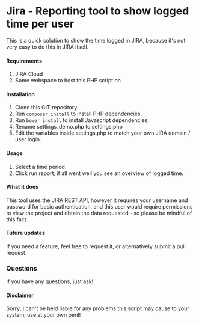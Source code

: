 # Jira - Reporting tool to show logged time per user
This is a quick solution to show the time logged in JIRA, because it's not very easy to do this in JIRA itself. 

#### Requirements
1. JIRA Cloud
2. Some webspace to host this PHP script on

#### Installation
1. Clone this GIT repository.
2. Run `composer install` to install PHP dependencies.
3. Run `bower install` to install Javascript dependencies.
3. Rename settings_demo.php to settings.php
4. Edit the variables inside settings.php to match your own JIRA domain / user login.

#### Usage
1.  Select a time period.
2.  Click run report, if all went well you see an overview of logged time. 



#### What it does
This tool uses the JIRA REST API, however it requires your username and password for basic authentication, and this user would require permissions to view the project and obtain the data requested - so please be mindful of this fact.

#### Future updates
If you need a feature, feel free to request it, or alternatively submit a pull request.

### Questions
If you have any questions, just ask!

#### Disclaimer
Sorry, I can't be held liable for any problems this script may cause to your system, use at your own peril!
